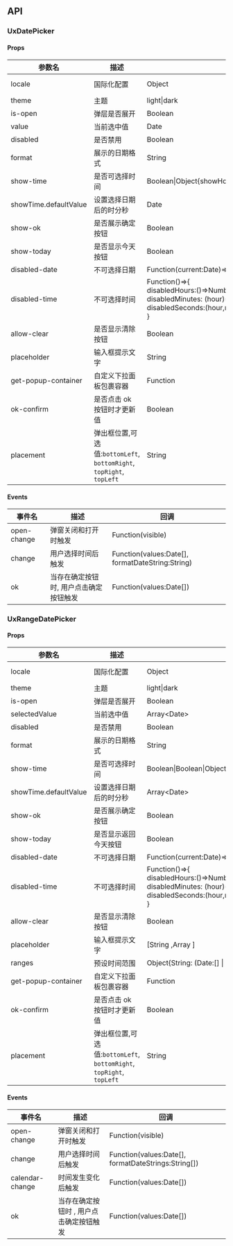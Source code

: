## API

### UxDatePicker

#### Props

| 参数名                | 描述                                                                 | 类型                                                                                                                                | 默认                                                           |
| --------------------- | -------------------------------------------------------------------- | ----------------------------------------------------------------------------------------------------------------------------------- | -------------------------------------------------------------- |
| locale                | 国际化配置                                                           | Object                                                                                                                              | import locale from '@suning/uxcool/es/datepicker/locale/zh_CN' |
| theme                 | 主题                                                                 | light\|dark                                                                                                                         | light                                                          |
| is-open               | 弹层是否展开                                                         | Boolean                                                                                                                             | false                                                          |
| value                 | 当前选中值                                                           | Date                                                                                                                                |                                                                |
| disabled              | 是否禁用                                                             | Boolean                                                                                                                             |                                                                |
| format                | 展示的日期格式                                                       | String                                                                                                                              | YYYY-MM-DD                                                     |
| show-time             | 是否可选择时间                                                       | Boolean\|Object{showHour:true,showMinute:true,showSecond:true}                                                                      | false                                                          |
| showTime.defaultValue | 设置选择日期后的时分秒                                               | Date                                                                                                                                | new Date()                                                     |
| show-ok               | 是否展示确定按钮                                                     | Boolean                                                                                                                             | false                                                          |
| show-today            | 是否显示今天按钮                                                     | Boolean                                                                                                                             | false                                                          |
| disabled-date         | 不可选择日期                                                         | Function(current:Date)=>Boolean                                                                                                     |                                                                |
| disabled-time         | 不可选择时间                                                         | Function()=>{<br>disabledHours:()=>Number[],<br>disabledMinutes: (hour)=>Number[],<br>disabledSeconds:(hour,minute)=>Number[] <br>} |                                                                |
| allow-clear           | 是否显示清除按钮                                                     | Boolean                                                                                                                             | true                                                           |
| placeholder           | 输入框提示文字                                                       | String                                                                                                                              |                                                                |
| get-popup-container   | 自定义下拉面板包裹容器                                               | Function                                                                                                                            |                                                                |
| ok-confirm            | 是否点击 ok 按钮时才更新值                                           | Boolean                                                                                                                             | false                                                          |
| placement             | 弹出框位置,可选值:`bottomLeft`, `bottomRight`, `topRight`, `topLeft` | String                                                                                                                              | 'bottomLeft'                                                   |

#### Events

| 事件名      | 描述                                   | 回调                                             |
| ----------- | -------------------------------------- | ------------------------------------------------ |
| open-change | 弹窗关闭和打开时触发                   | Function(visible)                                |
| change      | 用户选择时间后触发                     | Function(values:Date[], formatDateString:String) |
| ok          | 当存在确定按钮时, 用户点击确定按钮触发 | Function(values:Date[])                          |

### UxRangeDatePicker

#### Props

| 参数名                | 描述                                                                 | 类型                                                                                                                                | 默认                                                           |
| --------------------- | -------------------------------------------------------------------- | ----------------------------------------------------------------------------------------------------------------------------------- | -------------------------------------------------------------- |
| locale                | 国际化配置                                                           | Object                                                                                                                              | import locale from '@suning/uxcool/es/datepicker/locale/zh_CN' |
| theme                 | 主题                                                                 | light\|dark                                                                                                                         | light                                                          |
| is-open               | 弹层是否展开                                                         | Boolean                                                                                                                             | false                                                          |
| selectedValue         | 当前选中值                                                           | Array\<Date\>                                                                                                                       |                                                                |
| disabled              | 是否禁用                                                             | Boolean                                                                                                                             |                                                                |
| format                | 展示的日期格式                                                       | String                                                                                                                              | YYYY-MM-DD                                                     |
| show-time             | 是否可选择时间                                                       | Boolean\|Boolean\|Object{showHour:true,showMinute:true,showSecond:true}                                                             | false                                                          |
| showTime.defaultValue | 设置选择日期后的时分秒                                               | Array\<Date\>                                                                                                                       | [new Date(), new Date()]                                       |
| show-ok               | 是否展示确定按钮                                                     | Boolean                                                                                                                             | false                                                          |
| show-today            | 是否显示返回今天按钮                                                 | Boolean                                                                                                                             | false                                                          |
| disabled-date         | 不可选择日期                                                         | Function(current:Date)=>Boolean                                                                                                     |                                                                |
| disabled-time         | 不可选择时间                                                         | Function()=>{<br>disabledHours:()=>Number[],<br>disabledMinutes: (hour)=>Number[],<br>disabledSeconds:(hour,minute)=>Number[] <br>} |                                                                |
| allow-clear           | 是否显示清除按钮                                                     | Boolean                                                                                                                             | true                                                           |
| placeholder           | 输入框提示文字                                                       | [String ,Array ]                                                                                                                    |                                                                |
| ranges                | 预设时间范围                                                         | Object{String: (Date:[] \| ()=>Date:[])}                                                                                            |                                                                |
| get-popup-container   | 自定义下拉面板包裹容器                                               | Function                                                                                                                            |                                                                |
| ok-confirm            | 是否点击 ok 按钮时才更新值                                           | Boolean                                                                                                                             | false                                                          |
| placement             | 弹出框位置,可选值:`bottomLeft`, `bottomRight`, `topRight`, `topLeft` | String                                                                                                                              | 'bottomLeft'                                                   |

#### Events

| 事件名          | 描述                                    | 回调                                                |
| --------------- | --------------------------------------- | --------------------------------------------------- |
| open-change     | 弹窗关闭和打开时触发                    | Function(visible)                                   |
| change          | 用户选择时间后触发                      | Function(values:Date[], formatDateStrings:String[]) |
| calendar-change | 时间发生变化后触发                      | Function(values:Date[])                             |
| ok              | 当存在确定按钮时 , 用户点击确定按钮触发 | Function(values:Date[])                             |
